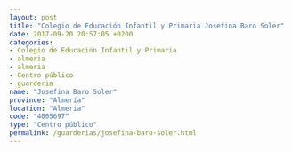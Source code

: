 ```yaml
---
layout: post
title: "Colegio de Educación Infantil y Primaria Josefina Baro Soler"
date: 2017-09-20 20:57:05 +0200
categories:
- Colegio de Educación Infantil y Primaria
- almeria
- almeria
- Centro público
- guarderia
name: "Josefina Baro Soler"
province: "Almería"
location: "Almeria"
code: "4005697"
type: "Centro público"
permalink: /guarderias/josefina-baro-soler.html
---
```


